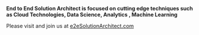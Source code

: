 **End to End Solution Architect is focused on cutting edge techniques such as Cloud Technologies, Data Science, Analytics , Machine Learning**

Please visit and join us at [e2eSolutionArchitect.com](https://e2esolutionarchitect.com)
